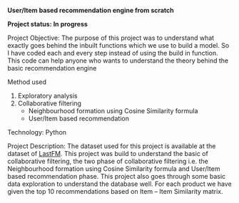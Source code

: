 **User/Item based recommendation engine from scratch**


**Project status: In progress**


Project Objective: The purpose of this project was to understand what exactly goes behind the inbuilt functions which we use to build a model. So I have coded each and every step instead of using the build in function. This code can help anyone who wants to understand the theory behind the basic recommendation engine


Method used
1. Exploratory analysis
2. Collaborative filtering
   * Neighbourhood formation using Cosine Similarity formula
   * User/Item based recommendation


Technology: Python


Project Description: The dataset used for this project is available at the dataset of [LastFM](http://millionsongdataset.com/lastfm/). This project was build to understand the basic of collaborative filtering, the two phase of collaborative filtering i.e. the Neighbourhood formation using Cosine Similarity formula and User/Item based recommendation phase. This project also goes through some basic data exploration to understand the database well. For each product we have given the top 10 recommendations based on Item – Item Similarity matrix.
